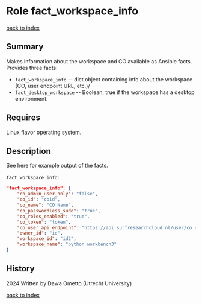 # Role fact_workspace_info
[back to index](../index.md#Roles)

## Summary
Makes information about the workspace and CO available as Ansible facts. Provides three facts:

- `fact_workspace_info` -- dict object containing info about the workspace (CO, user endpoint URL, etc.)/
- `fact_desktop_workspace` -- Boolean, true if the workspace has a desktop environment.

## Requires
Linux flavor operating system.

## Description
See here for example output of the facts.

`fact_workspace_info`:

```json
"fact_workspace_info": {
    "co_admin_user_only": "false",
    "co_id": "coid",
    "co_name": "CO Name",
    "co_passwordless_sudo": "true",
    "co_roles_enabled": "true",
    "co_token": "token",
    "co_user_api_endpoint": "https://api.surfresearchcloud.nl/user/co_users/",
    "owner_id": "id",
    "workspace_id": "id2",
    "workspace_name": "python workbench3"
}
```

## History
2024 Written by Dawa Ometto (Utrecht University)



[back to index](../index.md#Roles)
